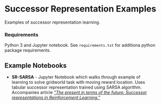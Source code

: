 # Successor Representation Examples
Examples of successor representation learning. 

### Requirements

Python 3 and Jupyter notebook. See `requirements.txt` for additiona python package requirements.

## Example Notebooks

* **SR-SARSA** - Jupyter Notebook which walks through example of learning to solve gridworld task with moving reward location. Uses tabular successor representation trained using SARSA algorithm. Accompanies article [*"The present in terms of the future: Successor representations in Reinforcement Learning."*](https://medium.com/@awjuliani/the-present-in-terms-of-the-future-successor-representations-in-reinforcement-learning-316b78c5fa3)
